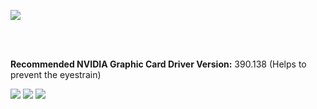 ![](https://i.imgur.com/mFxi2Sv.png)

<br />
<br />

**Recommended NVIDIA Graphic Card Driver Version:** 390.138 (Helps to prevent the eyestrain)

![](https://i.imgur.com/bAT6U1U.png)
![](https://i.imgur.com/uybSU72.png)
![](https://i.imgur.com/YjexDba.png)
